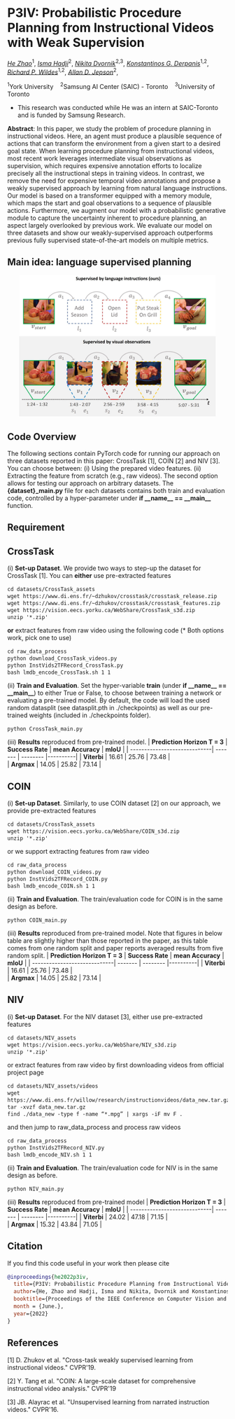 # P3IV: Probabilistic Procedure Planning from Instructional Videos with Weak Supervision

*[He Zhao](https://joehezhao.github.io/)*<sup>1</sup>, 
*[Isma Hadji](http://www.cse.yorku.ca/~hadjisma/)*<sup>2</sup>, 
*[Nikita Dvornik](https://thoth.inrialpes.fr/people/mdvornik/)*<sup>2,3</sup>, 
*[Konstantinos G. Derpanis](https://www.cs.ryerson.ca/kosta/)*<sup>1,2</sup>, 
*[Richard P. Wildes](http://www.cse.yorku.ca/~wildes/)*<sup>1,2</sup>, 
*[Allan D. Jepson](https://www.cs.toronto.edu/~jepson/)*<sup>2</sup>,

<sup>1</sup>York University &nbsp;&nbsp;
<sup>2</sup>Samsung AI Center (SAIC) - Toronto &nbsp;&nbsp;
<sup>3</sup>University of Toronto &nbsp;&nbsp;
* This research was conducted while He was an intern at SAIC-Toronto and is funded by Samsung Research.

**Abstract**: In this paper, we study the problem of procedure planning in instructional videos. Here, an agent must produce a plausible sequence of actions that can transform the environment from a given start to a desired goal state. When learning procedure planning from instructional videos, most recent work leverages intermediate visual observations as supervision, which requires expensive annotation efforts to localize precisely all the instructional steps in training videos. In contrast, we remove the need for expensive temporal video annotations and propose a weakly supervised approach by learning from natural language instructions. Our model is based on a transformer equipped with a memory module, which maps the start and goal observations to a sequence of plausible actions. Furthermore, we augment our model with a probabilistic generative module to capture the uncertainty inherent to procedure planning, an aspect largely overlooked by previous work. We evaluate our model on three datasets and show our weakly-supervised approach outperforms previous fully supervised state-of-the-art models on multiple metrics.

## Main idea: language supervised planning
<div align="center">
<img src="img/cvpr_pic1.jpg" width=450px></img>
</div>

## Code Overview
The following sections contain PyTorch code for running our approach on three datasets reported in this paper: CrossTask [1], COIN [2] and NIV [3]. You can choose between: (i) Using the prepared video features. (ii) Extracting the feature from scratch (e.g., raw videos). The second option allows for testing our approach on arbitrary datasets. The **\{dataset\}\_main.py** file for each datasets contains both train and evaluation code, controlled by a hyper-parameter under **if \_\_name\_\_ == \_\_main\_\_** function.

## Requirement


## CrossTask
(i) **Set-up Dataset**. We provide two ways to step-up the dataset for CrossTask [1]. You can **either** use pre-extracted features
```
cd datasets/CrossTask_assets
wget https://www.di.ens.fr/~dzhukov/crosstask/crosstask_release.zip
wget https://www.di.ens.fr/~dzhukov/crosstask/crosstask_features.zip
wget https://vision.eecs.yorku.ca/WebShare/CrossTask_s3d.zip
unzip '*.zip'
```
**or** extract features from raw video using the following code (* Both options work, pick one to use) 
```
cd raw_data_process
python download_CrossTask_videos.py
python InstVids2TFRecord_CrossTask.py
bash lmdb_encode_CrossTask.sh 1 1
```
(ii) **Train and Evaluation**. Set the hyper-variable **train** (under **if \_\_name\_\_ == \_\_main\_\_**) to either True or False, to choose between training a network or evaluating a pre-trained model. By default, the code will load the used random datasplit (see datasplit.pth in ./checkpoints) as well as our pre-trained weights (included in ./checkpoints folder).
```
python CrossTask_main.py
```
(iii) **Results** reproduced from pre-trained model.
| **Prediction Horizon T = 3**                      | **Success Rate**  | **mean Accuracy** | **mIoU** |
| -----------------------------| ------- | -------- |----------|
| **Viterbi**                  | 16.61   | 25.76    | 73.48    |  
| **Argmax**                   | 14.05   | 25.82    | 73.14    | 

## COIN
(i) **Set-up Dataset**. Similarly, to use COIN dataset [2] on our approach, we provide pre-extracted features
```
cd datasets/CrossTask_assets
wget https://vision.eecs.yorku.ca/WebShare/COIN_s3d.zip
unzip '*.zip'
```
or we support extracting features from raw video
```
cd raw_data_process
python download_COIN_videos.py
python InstVids2TFRecord_COIN.py
bash lmdb_encode_COIN.sh 1 1
```
(ii) **Train and Evaluation**. The train/evaluation code for COIN is in the same design as before.
```
python COIN_main.py
```
(iii) **Results** reproduced from pre-trained model. Note that figures in below table are slightly higher than those reported in the paper, as this table comes from one random split and paper reports averaged results from five random split.
| **Prediction Horizon T = 3**                      | **Success Rate**  | **mean Accuracy** | **mIoU** |
| -----------------------------| ------- | -------- |----------|
| **Viterbi**                  | 16.61   | 25.76    | 73.48    |  
| **Argmax**                   | 14.05   | 25.82    | 73.14    | 

## NIV
(i) **Set-up Dataset**. For the NIV dataset [3], either use pre-extracted features
```
cd datasets/NIV_assets
wget https://vision.eecs.yorku.ca/WebShare/NIV_s3d.zip
unzip '*.zip'
```
or extract features from raw video by first downloading videos from official project page
```
cd datasets/NIV_assets/videos
wget https://www.di.ens.fr/willow/research/instructionvideos/data_new.tar.gz
tar -xvzf data_new.tar.gz
find ./data_new -type f -name “*.mpg” | xargs -iF mv F .
```
and then jump to raw_data_process and process raw videos
```
cd raw_data_process
python InstVids2TFRecord_NIV.py
bash lmdb_encode_NIV.sh 1 1
```
(ii) **Train and Evaluation**. The train/evaluation code for NIV is in the same design as before.
```
python NIV_main.py
```

(iii) **Results** reproduced from pre-trained model
| **Prediction Horizon T = 3**                      | **Success Rate**  | **mean Accuracy** | **mIoU** |
| -----------------------------| ------- | -------- |----------|
| **Viterbi**                  | 24.02   | 47.18    | 71.15    |  
| **Argmax**                   | 15.32   | 43.84    | 71.05    | 

## Citation

If you find this code useful in your work then please cite

```bibtex
@inproceedings{he2022p3iv,
  title={P3IV: Probabilistic Procedure Planning from Instructional Videos with Weak Supervision},
  author={He, Zhao and Hadji, Isma and Nikita, Dvornik and Konstantinos, G., Derpanis and Richard, P., Wildes and Allan, D., Jepson},
  booktitle={Proceedings of the IEEE Conference on Computer Vision and Pattern Recognition},
  month = {June.},
  year={2022}
}
```

## References
[1] D. Zhukov et al. "Cross-task weakly supervised learning from instructional videos." CVPR'19.

[2] Y. Tang et al. "COIN: A large-scale dataset for comprehensive instructional video analysis." CVPR'19

[3] JB. Alayrac et al. "Unsupervised learning from narrated instruction videos." CVPR'16.
